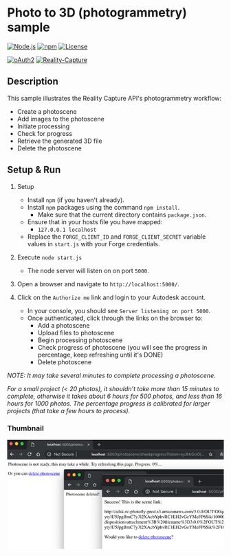 # Photo to 3D (photogrammetry) sample

[![Node.js](https://img.shields.io/badge/Node.js-8.11.1-blue.svg)](https://nodejs.org/)
[![npm](https://img.shields.io/badge/npm-6.1.0-blue.svg)](https://www.npmjs.com/)
[![License](http://img.shields.io/:license-mit-blue.svg)](http://opensource.org/licenses/MIT)

[![oAuth2](https://img.shields.io/badge/oAuth2-v1-green.svg)](http://developer.autodesk.com/)
[![Reality-Capture](https://img.shields.io/badge/Reality%20Capture-v1-green.svg)](http://developer.autodesk.com/)

## Description
This sample illustrates the Reality Capture API's photogrammetry workflow:
- Create a photoscene
- Add images to the photoscene
- Initiate processing
- Check for progress
- Retrieve the generated 3D file
- Delete the photoscene

## Setup & Run
1. Setup
   - Install `npm` (if you haven't already).
   - Install `npm` packages using the command `npm install`.
     - Make sure that the current directory contains `package.json`.
   - Ensure that in your hosts file you have mapped:
     - `127.0.0.1 localhost`
   - Replace the `FORGE_CLIENT_ID` and `FORGE_CLIENT_SECRET` variable values in `start.js` with your Forge credentials.

2. Execute `node start.js`
   - The node server will listen on on port `5000`.

3. Open a browser and navigate to `http://localhost:5000/`.

4. Click on the `Authorize me` link and login to your Autodesk account.
   - In your console, you should see `Server listening on port 5000`.
   - Once authenticated, click through the links on the browser to:
      - Add a photoscene
      - Upload files to photoscene
      - Begin processing photoscene
      - Check progress of photoscene (you will see the progress in percentage, keep refreshing until it's DONE)
      - Delete photoscene

*NOTE:* _It may take several minutes to complete processing a photoscene._

_For a small project (< 20 photos), it shouldn’t take more than 15 minutes to complete, otherwise it takes about 6 hours for 500 photos, and less than 16 hours for 1000 photos. The percentage progress is calibrated for larger projects (that take a few hours to process)._

### Thumbnail
![thumbnail](/thumbnail.png)
